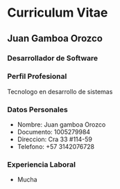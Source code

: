 # Curriculum Vitae

## Juan Gamboa Orozco
### Desarrollador de Software

### Perfil Profesional
Tecnologo en desarrollo de sistemas

### Datos Personales
- Nombre: Juan gamboa Orozco
- Documento: 1005279984
- Direccion: Cra 33 #114-59
- Telefono: +57 3142076728

### Experiencia Laboral
- Mucha

